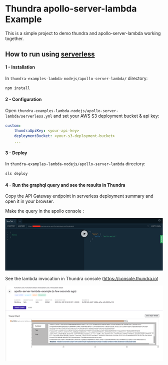# Thundra apollo-server-lambda Example

This is a simple project to demo thundra and apollo-server-lambda working together.

## How to run using [serverless](https://serverless.com/)

#### 1 - Installation

In `thundra-examples-lambda-nodejs/apollo-server-lambda/` directory:

```bash
npm install
```

#### 2 - Configuration

Open `thundra-examples-lambda-nodejs/apollo-server-lambda/serverless.yml` and set your AWS S3 deployment bucket & api key:

```yml
custom:
    thundraApiKey: <your-api-key>
    deploymentBucket: <your-s3-deployment-bucket>
    ...
```

#### 3 - Deploy

In `thundra-examples-lambda-nodejs/apollo-server-lambda` directory:

```bash
sls deploy
```

#### 4 - Run the graphql query and see the results in Thundra

Copy the API Gateway endpoint in serverless deployment summary and open it in your browser.

Make the query in the apollo console :

![apollo-console](../assets/apollo-console.png)

See the lambda invocation in Thundra console (https://console.thundra.io)

![thundra-console](../assets/thundra-console.png)
